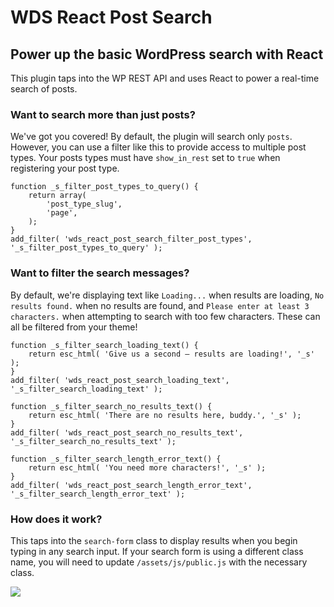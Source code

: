 # WDS React Post Search
## Power up the basic WordPress search with React

This plugin taps into the WP REST API and uses React to power a real-time search of posts.

### Want to search more than just posts?

We've got you covered! By default, the plugin will search only `posts`. However, you can use a filter like this to provide access to multiple post types. Your posts types must have `show_in_rest` set to `true` when registering your post type.

```
function _s_filter_post_types_to_query() {
    return array(
        'post_type_slug',
        'page',
    );
}
add_filter( 'wds_react_post_search_filter_post_types', '_s_filter_post_types_to_query' );
```

### Want to filter the search messages?
By default, we're displaying text like `Loading...` when results are loading, `No results found.` when no results are found, and `Please enter at least 3 characters.` when attempting to search with too few characters. These can all be filtered from your theme!

```
function _s_filter_search_loading_text() {
    return esc_html( 'Give us a second – results are loading!', '_s' );
}
add_filter( 'wds_react_post_search_loading_text', '_s_filter_search_loading_text' );
```

```
function _s_filter_search_no_results_text() {
    return esc_html( 'There are no results here, buddy.', '_s' );
}
add_filter( 'wds_react_post_search_no_results_text', '_s_filter_search_no_results_text' );
```

```
function _s_filter_search_length_error_text() {
    return esc_html( 'You need more characters!', '_s' );
}
add_filter( 'wds_react_post_search_length_error_text', '_s_filter_search_length_error_text' );
```

### How does it work?

This taps into the `search-form` class to display results when you begin typing in any search input. If your search form is using a different class name, you will need to update `/assets/js/public.js` with the necessary class.

![](https://dl.dropbox.com/s/8ahiplrbr8cghfh/react-post-search-clearing-fixed.gif?dl=0)
